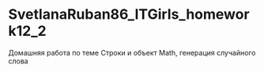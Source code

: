 # SvetlanaRuban86_ITGirls_homework12_2
Домашняя работа по теме Строки и объект Math, генерация случайного слова

